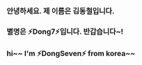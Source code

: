 ### 안녕하세요. 제 이름은 김동철입니다.
### 별명은 ⚡Dong7⚡입니다. 반갑습니다~!


### hi~~ I'm ⚡DongSeven⚡ from korea~~
<!--
**kdc3246/kdc3246** is a ✨ _special_ ✨ repository because its `README.md` (this file) appears on your GitHub profile.

Here are some ideas to get you started:

- 🔭 I’m currently working on ...
- 🌱 I’m currently learning ...
- 👯 I’m looking to collaborate on ...
- 🤔 I’m looking for help with ...
- 💬 Ask me about ...
- 📫 How to reach me: ...
- 😄 Pronouns: ...
- ⚡ Fun fact: ...
-->
